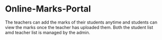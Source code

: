 # Online-Marks-Portal
The teachers can add the marks of their students anytime and students can view the marks once the teacher has uploaded them. Both the student list amd teacher list is managed by the admin.

